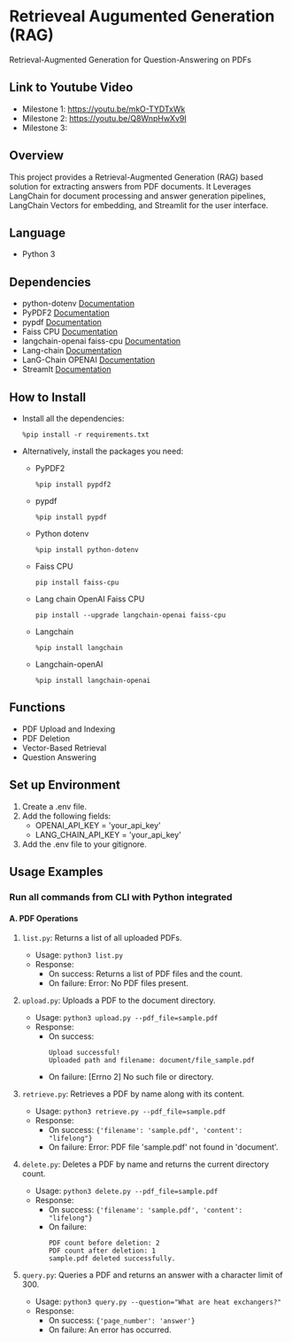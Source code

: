 # Retrieveal Augumented Generation (RAG)

Retrieval-Augmented Generation for Question-Answering on PDFs

## Link to Youtube Video
- Milestone 1: https://youtu.be/mkO-TYDTxWk 
- Milestone 2: https://youtu.be/Q8WnpHwXv9I 
- Milestone 3:

## Overview
This project provides a Retrieval-Augmented Generation (RAG) based solution for extracting answers from PDF documents. It Leverages LangChain for document processing and answer generation pipelines, LangChain Vectors for embedding, and Streamlit for the user interface.

## Language
- Python 3

## Dependencies 
- python-dotenv [Documentation](https://pypi.org/project/python-dotenv/)
- PyPDF2  [Documentation](https://pypdf2.readthedocs.io/)
- pypdf  [Documentation](https://pypdf.readthedocs.io/en/latest/)
- Faiss CPU [Documentation](https://faiss.ai/index.html)
- langchain-openai faiss-cpu  [Documentation](https://python.langchain.com/docs/integrations/vectorstores/faiss)
- Lang-chain [Documentation](https://python.langchain.com/docs)
- LanG-Chain OPENAI [Documentation](https://python.langchain.com/docs/integrations/llms/openai/)
- StreamIt [Documentation](https://docs.streamlit.io/)

## How to Install
- Install all the dependencies:
    ```
    %pip install -r requirements.txt
    ```

- Alternatively, install the packages you need:
    - PyPDF2
        ```
        %pip install pypdf2
        ```
    - pypdf 
        ```
        %pip install pypdf
        ```
    - Python dotenv
        ```
        %pip install python-dotenv
        ```
    - Faiss CPU
        ```
        pip install faiss-cpu  
        ```
    - Lang chain OpenAI Faiss CPU
        ```
        pip install --upgrade langchain-openai faiss-cpu  
        ```
    - Langchain 
        ```
        %pip install langchain
        ```
    - Langchain-openAI
        ```
        %pip install langchain-openai
        ```

## Functions 
- PDF Upload and Indexing
- PDF Deletion
- Vector-Based Retrieval
- Question Answering

## Set up Environment
1. Create a .env file.
2. Add the following fields:
    - OPENAI_API_KEY = 'your_api_key'
    - LANG_CHAIN_API_KEY = 'your_api_key'
3. Add the .env file to your gitignore.

## Usage Examples

### Run all commands from CLI with Python integrated

#### A. PDF Operations
1. `list.py`: Returns a list of all uploaded PDFs.
   - Usage: `python3 list.py`
   - Response:
        - On success: Returns a list of PDF files and the count.
        - On failure: Error: No PDF files present.

2. `upload.py`: Uploads a PDF to the document directory.
   - Usage: `python3 upload.py --pdf_file=sample.pdf`
   - Response:
        - On success: 
            ```
            Upload successful! 
            Uploaded path and filename: document/file_sample.pdf
            ```
        - On failure: [Errno 2] No such file or directory.

3. `retrieve.py`: Retrieves a PDF by name along with its content.
   - Usage: `python3 retrieve.py --pdf_file=sample.pdf`
   - Response:
        - On success: `{'filename': 'sample.pdf', 'content': "lifelong"}`
        - On failure: Error: PDF file 'sample.pdf' not found in 'document'.

4. `delete.py`: Deletes a PDF by name and returns the current directory count.
   - Usage: `python3 delete.py --pdf_file=sample.pdf`
   - Response:
        - On success: `{'filename': 'sample.pdf', 'content': "lifelong"}`
        - On failure: 
            ```
            PDF count before deletion: 2
            PDF count after deletion: 1
            sample.pdf deleted successfully.
            ```

5. `query.py`: Queries a PDF and returns an answer with a character limit of 300.
   - Usage: `python3 query.py --question="What are heat exchangers?"`
   - Response:
        - On success: `{'page_number': 'answer'}`
        - On failure: An error has occurred.

